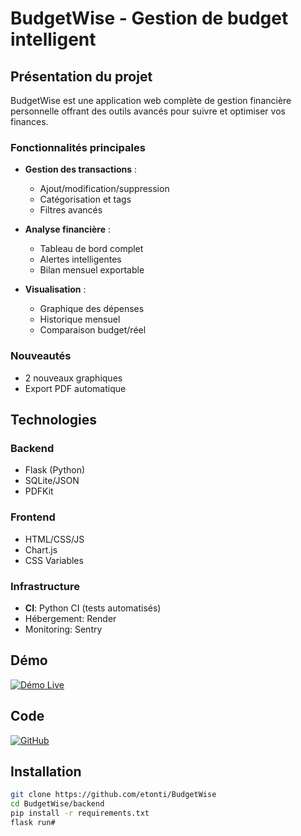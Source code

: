 # BudgetWise - Gestion de budget intelligent

## Présentation du projet

BudgetWise est une application web complète de gestion financière personnelle offrant des outils avancés pour suivre et optimiser vos finances.

### Fonctionnalités principales
- **Gestion des transactions** :
  - Ajout/modification/suppression
  - Catégorisation et tags
  - Filtres avancés

- **Analyse financière** :
  - Tableau de bord complet
  - Alertes intelligentes
  - Bilan mensuel exportable

- **Visualisation** :
  - Graphique des dépenses
  - Historique mensuel
  - Comparaison budget/réel

### Nouveautés
- 2 nouveaux graphiques
- Export PDF automatique

## Technologies

### Backend
- Flask (Python)
- SQLite/JSON
- PDFKit

### Frontend
- HTML/CSS/JS
- Chart.js
- CSS Variables

### Infrastructure
- **CI**: Python CI (tests automatisés)
- Hébergement: Render
- Monitoring: Sentry

## Démo

[![Démo Live](https://img.shields.io/badge/Démo-Live-success)](https://budgetwise-zntb.onrender.com)

## Code

[![GitHub](https://img.shields.io/badge/GitHub-Repository-blue)](https://github.com/etonti/BudgetWise)

## Installation

```bash
git clone https://github.com/etonti/BudgetWise
cd BudgetWise/backend
pip install -r requirements.txt
flask run#
